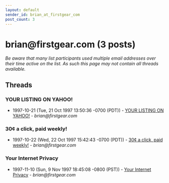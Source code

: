 ```yaml
---
layout: default
sender_id: brian_at_firstgear_com
post_count: 3
---
```


# brian<span>@</span>firstgear.com (3 posts)

_Be aware that many list participants used multiple email addresses over their time active on the list. As such this page may not contain all threads available._

## Threads

### YOUR LISTING ON YAHOO!
+ 1997-10-21 (Tue, 21 Oct 1997 13:50:36 -0700 (PDT)) - [YOUR LISTING ON YAHOO!](/archive/1997/10/3693a5738787ac1486292387d076a4ec248ade13c9af85ffb36cbb1c03948054) - _brian@firstgear.com_

### 30¢ a click, paid weekly!
+ 1997-10-22 (Wed, 22 Oct 1997 15:42:43 -0700 (PDT)) - [30¢ a click, paid weekly!](/archive/1997/10/20d489a1599797be5f2742caf131feda22156fd6045935bc9d5b61dcfab42496) - _brian@firstgear.com_

### Your Internet Privacy
+ 1997-11-10 (Sun, 9 Nov 1997 18:45:08 -0800 (PST)) - [Your Internet Privacy](/archive/1997/11/664ddbf3a8049ac0b3d65c9413cbd255f27e8a1361dd5b2d92ce1faa0a17eb25) - _brian@firstgear.com_

